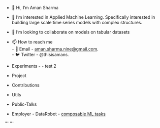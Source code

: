 - 👋 Hi, I’m Aman Sharma
- 👀 I’m interested in Applied Machine Learning. Specifically interested in building large scale time series models with complex structures. 
- 💞️ I’m looking to collaborate on models on tabular datasets
- 📫 How to reach me  
      - 📨 Email - aman.sharma.nine@gmail.com.  
      - 🐦 Twitter - @thisisamans. 
      
- Experiments
      - 
      - test 2 
- Project
- Contributions
- Utils
- Public-Talks
- Employer
      - DataRobot
            - [composable ML tasks](https://github.com/aman-sharma-nine/composable-ml)
            


            
      
      
'''<!---
aman-sharma-nine/aman-sharma-nine is a ✨ special ✨ repository because its `README.md` (this file) appears on your GitHub profile.
You can click the Preview link to take a look at your changes.
--->
'''
